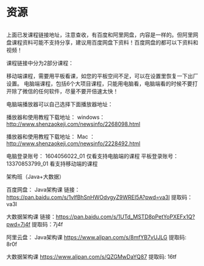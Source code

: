 # 资源

## 

上面已发课程链接地址，注意查收，有百度和阿里网盘，内容是一样的。但阿里网盘课程资料可能不支持分享，建议用百度网盘下资料！百度网盘的都可以下资料和视频！


课程链接中分为2部分课程：

移动端课程，需要用平板看课，如您的平板空间不足，可以在设置里恢复一下出厂设置。
电脑端课程，包括6个大项目课程，只能用电脑看，电脑端看的时候不要打开除了微信的任何软件，尽量不要开倍速太快！

电脑端播放器可以自己选择下面播放器地址：

播放器和使用教程下载地址：
windows：http://www.shenzaokeji.com/newsinfo/2268098.html

播放器和使用教程下载地址：
Mac ：http://www.shenzaokeji.com/newsinfo/2228492.html

电脑登录账号：   1604056022_01       仅看支持电脑端的课程
平板登录账号：   13370853799_01       看支持移动端的课程



架构班（Java+大数据）

百度网盘：
Java架构课
链接：https://pan.baidu.com/s/1vlfBhSnHWOdvgyZ9WREI5A?pwd=va3l 
提取码：va3l

大数据架构课
链接：https://pan.baidu.com/s/1UTd_MSTD8pPetYoPXEFx1Q?pwd=7j4f 
提取码：7j4f 



阿里云盘：
Java架构课
https://www.alipan.com/s/8mfYB7vUJLG
提取码: 8r0f

大数据架构课
https://www.alipan.com/s/QZGMwDaYQ87
提取码: 16tf